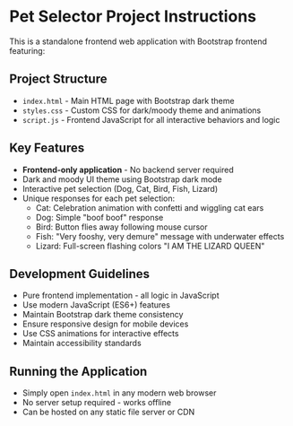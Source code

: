 <!-- Use this file to provide workspace-specific custom instructions to Copilot. For more details, visit https://code.visualstudio.com/docs/copilot/copilot-customization#_use-a-githubcopilotinstructionsmd-file -->

# Pet Selector Project Instructions

This is a standalone frontend web application with Bootstrap frontend featuring:

## Project Structure
- `index.html` - Main HTML page with Bootstrap dark theme
- `styles.css` - Custom CSS for dark/moody theme and animations
- `script.js` - Frontend JavaScript for all interactive behaviors and logic

## Key Features
- **Frontend-only application** - No backend server required
- Dark and moody UI theme using Bootstrap dark mode
- Interactive pet selection (Dog, Cat, Bird, Fish, Lizard)
- Unique responses for each pet selection:
  - Cat: Celebration animation with confetti and wiggling cat ears
  - Dog: Simple "boof boof" response
  - Bird: Button flies away following mouse cursor
  - Fish: "Very fooshy, very demure" message with underwater effects
  - Lizard: Full-screen flashing colors "I AM THE LIZARD QUEEN"

## Development Guidelines
- Pure frontend implementation - all logic in JavaScript
- Use modern JavaScript (ES6+) features
- Maintain Bootstrap dark theme consistency
- Ensure responsive design for mobile devices
- Use CSS animations for interactive effects
- Maintain accessibility standards

## Running the Application
- Simply open `index.html` in any modern web browser
- No server setup required - works offline
- Can be hosted on any static file server or CDN
